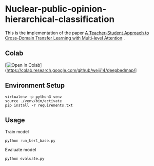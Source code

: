 # Nuclear-public-opinion-hierarchical-classification
This is the implementation of the paper [A Teacher-Student Approach to Cross-Domain Transfer Learning with Multi-level Attention](https://dl.acm.org/doi/abs/10.1145/3486622.3494009) .


## Colab

[![Open In Colab](https://colab.research.google.com/assets/colab-badge.svg)](https://colab.research.google.com/github/weiji14/deepbedmap/]


## Environment Setup
```
virtualenv -p python3 venv
source ./venv/bin/activate
pip install -r requirements.txt
```


## Usage

Train model
```
python run_bert_base.py
```
Evaluate model
```
python evaluate.py
```
